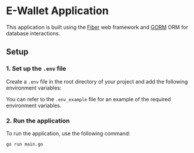 # E-Wallet Application

This application is built using the [Fiber](https://gofiber.io/) web framework and [GORM](https://gorm.io/) ORM for database interactions.

## Setup

### 1. Set up the `.env` file

Create a `.env` file in the root directory of your project and add the following environment variables:

You can refer to the `.env_example` file for an example of the required environment variables.

### 2. Run the application

To run the application, use the following command:

```sh
go run main.go
